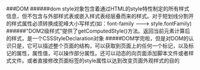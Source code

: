 ###DOM
######dom style对象包含着通过HTML的style特性制定的所有样式信息，但不包含与外部样式表或嵌入样式表经层叠而来的样式。对于短划线分割开的样式属性必须转换成驼峰大小写样式(如：font-family ---> style.fontFamily)
######"DOM2级样式"提供了getComputedStyle()方法。返回当前元素计算后的样式，是一个CSSStyleDeclaration对象
#####DOM学完啦，但是对DOM的认识只是，它可以描述整个页面的结构，可以获取到页面上的任何一个标记，以及标记的属性，属性值，可以操作部分属性。还可以动态的向页面添加脚本文件或者样式文件。或者直接修改页面标签的style属性以达到改变页面外观样式的目的
